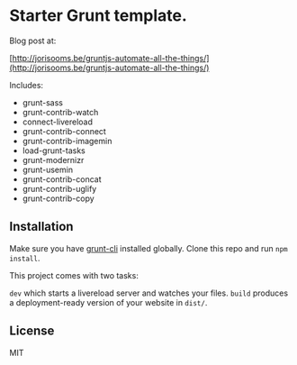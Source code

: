 # Starter Grunt template.

Blog post at:

[http://jorisooms.be/gruntjs-automate-all-the-things/](http://jorisooms.be/gruntjs-automate-all-the-things/)

Includes:

- grunt-sass
- grunt-contrib-watch
- connect-livereload
- grunt-contrib-connect
- grunt-contrib-imagemin
- load-grunt-tasks
- grunt-modernizr
- grunt-usemin
- grunt-contrib-concat
- grunt-contrib-uglify
- grunt-contrib-copy

## Installation

Make sure you have [grunt-cli](https://github.com/gruntjs/grunt-cli) installed globally.
Clone this repo and run `npm install`.

This project comes with two tasks:

`dev` which starts a livereload server and watches your files.
`build` produces a deployment-ready version of your website in `dist/`.

## License

MIT
